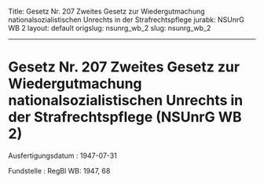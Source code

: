 Title: Gesetz Nr. 207 Zweites Gesetz zur Wiedergutmachung nationalsozialistischen
  Unrechts in der Strafrechtspflege
jurabk: NSUnrG WB 2
layout: default
origslug: nsunrg_wb_2
slug: nsunrg_wb_2

---

# Gesetz Nr. 207 Zweites Gesetz zur Wiedergutmachung nationalsozialistischen Unrechts in der Strafrechtspflege (NSUnrG WB 2)

Ausfertigungsdatum
:   1947-07-31

Fundstelle
:   RegBl WB: 1947, 68

